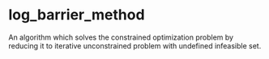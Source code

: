 # log_barrier_method
An algorithm which solves the constrained optimization problem by reducing it to iterative unconstrained problem with undefined infeasible set.
